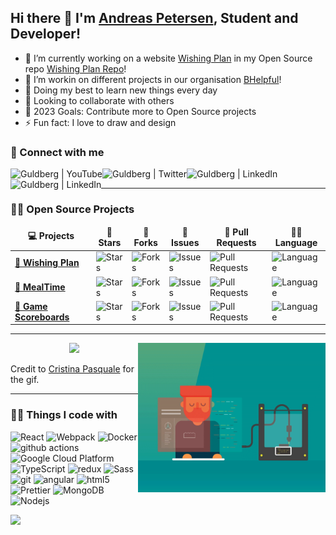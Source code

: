 ## Hi there 👋 I'm <a href="https://andreasgdp.netlify.app/" target="_blank">Andreas Petersen</a>, Student and Developer!



- 🔭 I’m currently working on a website [Wishing Plan][WP] in my Open Source repo [Wishing Plan Repo][WPRepo]!
- 📑 I’m workin on different projects in our organisation [BHelpful][BHelpful]!
- 🌱 Doing my best to learn new things every day
- 👯 Looking to collaborate with others
- 🥅 2023 Goals: Contribute more to Open Source projects
- ⚡ Fun fact: I love to draw and design

### 🤙 Connect with me

[<img align="left" alt="Guldberg | YouTube" src="https://img.shields.io/badge/YouTube-FF0000?style=for-the-badge&logo=youtube&logoColor=white" />][youtube]
[<img align="left" alt="Guldberg | Twitter" src="https://img.shields.io/badge/Twitter-1DA1F2?style=for-the-badge&logo=twitter&logoColor=white" />][twitter]
[<img align="left" alt="Guldberg | LinkedIn" src="https://img.shields.io/badge/linkedin-%230077B5.svg?&style=for-the-badge&logo=linkedin&logoColor=white" />][linkedin]
[<img align="left" alt="Guldberg | LinkedIn" src="https://img.shields.io/badge/Instagram-E4405F?style=for-the-badge&logo=instagram&logoColor=white" />][instagram]

<br />

---

### 🧑‍🚀 Open Source Projects

<center>
  <table>
    <thead align="center">
      <tr border: none;>
	<td><b>💻 Projects</b></td>
	<td><b>🌟 Stars</b></td>
	<td><b>🍴 Forks</b></td>
	<td><b>🐛 Issues</b></td>
	<td><b>🔔 Pull Requests</b></td>
	<td><b>👨‍💻 Language</b></td>
      </tr>
    </thead>
    <tbody>
      <tr>
        <td><a href="https://github.com/Andreasgdp/Wishing-Plan"><b>🌠 Wishing Plan</b></a></td>
	<td><img alt="Stars" src="https://img.shields.io/github/stars/Andreasgdp/Wishing-Plan?style=flat-square&labelColor=343b41"/></td>
	<td><img alt="Forks" src="https://img.shields.io/github/forks/Andreasgdp/Wishing-Plan?style=flat-square&labelColor=343b41"/></td>
	<td><img alt="Issues" src="https://img.shields.io/github/issues/Andreasgdp/Wishing-Plan?style=flat-square"/></td>
	<td><img alt="Pull Requests" src="https://img.shields.io/github/issues-pr/Andreasgdp/Wishing-Plan?style=flat-square"/></td>
	<td><img alt="Language" src="https://img.shields.io/github/languages/top/Andreasgdp/Wishing-Plan?style=flat-square"/></td>
      </tr>
      <tr>
        <td><a href="https://github.com/BHelpful/BHelpful"><b>🚀 MealTime</b></a></td>
	<td><img alt="Stars" src="https://img.shields.io/github/stars/BHelpful/BHelpful?style=flat-square&labelColor=343b41"/></td>
	<td><img alt="Forks" src="https://img.shields.io/github/forks/BHelpful/BHelpful?style=flat-square&labelColor=343b41"/></td>
	<td><img alt="Issues" src="https://img.shields.io/github/issues/BHelpful/BHelpful?style=flat-square"/></td>
	<td><img alt="Pull Requests" src="https://img.shields.io/github/issues-pr/BHelpful/BHelpful?style=flat-square"/></td>
	<td><img alt="Language" src="https://img.shields.io/github/languages/top/BHelpful/BHelpful?style=flat-square"/></td>
      </tr>
      <tr>
        <td><a href="https://github.com/Andreasgdp/Game-Scoreboards"><b>💯 Game Scoreboards</b></a></td>
	<td><img alt="Stars" src="https://img.shields.io/github/stars/Andreasgdp/Game-Scoreboards?style=flat-square&labelColor=343b41"/></td>
	<td><img alt="Forks" src="https://img.shields.io/github/forks/Andreasgdp/Game-Scoreboards?style=flat-square&labelColor=343b41"/></td>
	<td><img alt="Issues" src="https://img.shields.io/github/issues/Andreasgdp/Game-Scoreboards?style=flat-square"/></td>
	<td><img alt="Pull Requests" src="https://img.shields.io/github/issues-pr/Andreasgdp/Game-Scoreboards?style=flat-square"/></td>
	<td><img alt="Language" src="https://img.shields.io/github/languages/top/Andreasgdp/Game-Scoreboards?style=flat-square"/></td>
      </tr>
    </tbody>
  </table>
</center>

---

<p align="center">
	<img align="right" height="239" width="300" alt="" src="https://raw.githubusercontent.com/Andreasgdp/Andreasgdp/master/gifs/coding.gif" />
	<img width="60% align="center" src="https://github-readme-stats-delta-ecru.vercel.app/api?username=Andreasgdp&theme=nord&show_icons=true&count_private="true" />
</p>

Credit to [Cristina Pasquale][GifCredit] for the gif.


---

<h3>👨‍💻 Things I code with</h3>
<p>
  <img alt="React" src="https://img.shields.io/badge/-React-45b8d8?style=flat-square&logo=react&logoColor=white" />
  <img alt="Webpack" src="https://img.shields.io/badge/-Webpack-8DD6F9?style=flat-square&logo=webpack&logoColor=white" /> 
  <img alt="Docker" src="https://img.shields.io/badge/-Docker-46a2f1?style=flat-square&logo=docker&logoColor=white" />
  <img alt="github actions" src="https://img.shields.io/badge/-Github_Actions-2088FF?style=flat-square&logo=github-actions&logoColor=white" />
  <img alt="Google Cloud Platform" src="https://img.shields.io/badge/-Google_Cloud_Platform-1a73e8?style=flat-square&logo=google-cloud&logoColor=white" />
  <img alt="TypeScript" src="https://img.shields.io/badge/-TypeScript-007ACC?style=flat-square&logo=typescript&logoColor=white" />
  <img alt="redux" src="https://img.shields.io/badge/-Redux-764ABC?style=flat-square&logo=redux&logoColor=white" />
  <img alt="Sass" src="https://img.shields.io/badge/-Sass-CC6699?style=flat-square&logo=sass&logoColor=white" />
  <img alt="git" src="https://img.shields.io/badge/-Git-F05032?style=flat-square&logo=git&logoColor=white" />
  <img alt="angular" src="https://img.shields.io/badge/-Angular-DD0031?style=flat-square&logo=angular&logoColor=white" />
  <img alt="html5" src="https://img.shields.io/badge/-HTML5-E34F26?style=flat-square&logo=html5&logoColor=white" />
  <img alt="Prettier" src="https://img.shields.io/badge/-Prettier-F7B93E?style=flat-square&logo=prettier&logoColor=white" />
  <img alt="MongoDB" src="https://img.shields.io/badge/-MongoDB-13aa52?style=flat-square&logo=mongodb&logoColor=white" />
  <img alt="Nodejs" src="https://img.shields.io/badge/-Nodejs-43853d?style=flat-square&logo=Node.js&logoColor=white" />
</p>


![](https://visitor-badge.glitch.me/badge?page_id=Andreasgdp)
                                                                                                                                          

[twitter]: https://twitter.com/Guldberg20
[youtube]: https://www.youtube.com/channel/UCORVtLIFnURPEo_Fo-MGv8A
[instagram]: https://www.instagram.com/andreasgdp/
[linkedin]: https://www.linkedin.com/in/andreasgdp/
[WP]: https://wishing-plan.com/
[BHelpful]: https://github.com/BHelpful
[WPRepo]: https://github.com/Andreasgdp/Wishing-Plan
[GifCredit]: https://dribbble.com/rawcedine
